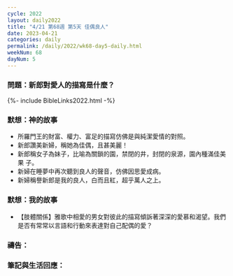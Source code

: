 ```yaml
---
cycle: 2022
layout: daily2022
title: "4/21 第68週 第5天 佳偶良人"
date: 2023-04-21
categories: daily
permalink: /daily/2022/wk68-day5-daily.html
weekNum: 68
dayNum: 5
---
```


### 問題：新郎對愛人的描寫是什麼？

{%- include BibleLinks2022.html -%}

### 默想：神的故事
+ 所羅門王的財富、權力、富足的描寫仿佛是與純潔愛情的對照。
+ 新郎讚美新婦，稱她為佳偶，且甚美麗！
+ 新郎稱女子為妹子，比喻為關鎖的園，禁閉的井，封閉的泉源，園內種滿佳美果
子。
+ 新婦在睡夢中再次聽到良人的聲音，仿佛因思愛成病。
+ 新婦稱譽新郎是我的良人，白而且紅，超乎萬人之上。

### 默想：我的故事
+ 【肢體關係】雅歌中相愛的男女對彼此的描寫傾訴著深深的愛慕和渴望。我們是否有常常以言語和行動來表達對自己配偶的愛？

### 禱告：

### 筆記與生活回應：
